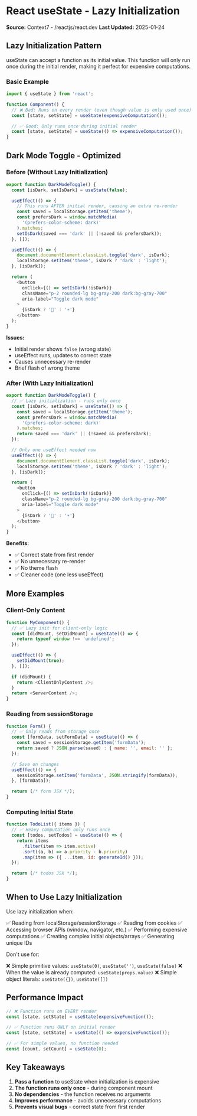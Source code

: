 # React useState - Lazy Initialization

**Source:** Context7 - /reactjs/react.dev
**Last Updated:** 2025-01-24

## Lazy Initialization Pattern

useState can accept a function as its initial value. This function will only run once during the initial render, making it perfect for expensive computations.

### Basic Example

```javascript
import { useState } from 'react';

function Component() {
  // ❌ Bad: Runs on every render (even though value is only used once)
  const [state, setState] = useState(expensiveComputation());

  // ✅ Good: Only runs once during initial render
  const [state, setState] = useState(() => expensiveComputation());
}
```

## Dark Mode Toggle - Optimized

### Before (Without Lazy Initialization)

```typescript
export function DarkModeToggle() {
  const [isDark, setIsDark] = useState(false);

  useEffect(() => {
    // This runs AFTER initial render, causing an extra re-render
    const saved = localStorage.getItem('theme');
    const prefersDark = window.matchMedia(
      '(prefers-color-scheme: dark)'
    ).matches;
    setIsDark(saved === 'dark' || (!saved && prefersDark));
  }, []);

  useEffect(() => {
    document.documentElement.classList.toggle('dark', isDark);
    localStorage.setItem('theme', isDark ? 'dark' : 'light');
  }, [isDark]);

  return (
    <button
      onClick={() => setIsDark(!isDark)}
      className="p-2 rounded-lg bg-gray-200 dark:bg-gray-700"
      aria-label="Toggle dark mode"
    >
      {isDark ? '🌙' : '☀️'}
    </button>
  );
}
```

**Issues:**
- Initial render shows `false` (wrong state)
- useEffect runs, updates to correct state
- Causes unnecessary re-render
- Brief flash of wrong theme

### After (With Lazy Initialization)

```typescript
export function DarkModeToggle() {
  // ✅ Lazy initialization - runs only once
  const [isDark, setIsDark] = useState(() => {
    const saved = localStorage.getItem('theme');
    const prefersDark = window.matchMedia(
      '(prefers-color-scheme: dark)'
    ).matches;
    return saved === 'dark' || (!saved && prefersDark);
  });

  // Only one useEffect needed now
  useEffect(() => {
    document.documentElement.classList.toggle('dark', isDark);
    localStorage.setItem('theme', isDark ? 'dark' : 'light');
  }, [isDark]);

  return (
    <button
      onClick={() => setIsDark(!isDark)}
      className="p-2 rounded-lg bg-gray-200 dark:bg-gray-700"
      aria-label="Toggle dark mode"
    >
      {isDark ? '🌙' : '☀️'}
    </button>
  );
}
```

**Benefits:**
- ✅ Correct state from first render
- ✅ No unnecessary re-render
- ✅ No theme flash
- ✅ Cleaner code (one less useEffect)

## More Examples

### Client-Only Content

```javascript
function MyComponent() {
  // ✅ Lazy init for client-only logic
  const [didMount, setDidMount] = useState(() => {
    return typeof window !== 'undefined';
  });

  useEffect(() => {
    setDidMount(true);
  }, []);

  if (didMount) {
    return <ClientOnlyContent />;
  }
  return <ServerContent />;
}
```

### Reading from sessionStorage

```javascript
function Form() {
  // ✅ Only reads from storage once
  const [formData, setFormData] = useState(() => {
    const saved = sessionStorage.getItem('formData');
    return saved ? JSON.parse(saved) : { name: '', email: '' };
  });

  // Save on changes
  useEffect(() => {
    sessionStorage.setItem('formData', JSON.stringify(formData));
  }, [formData]);

  return (/* form JSX */);
}
```

### Computing Initial State

```javascript
function TodoList({ items }) {
  // ✅ Heavy computation only runs once
  const [todos, setTodos] = useState(() => {
    return items
      .filter(item => item.active)
      .sort((a, b) => a.priority - b.priority)
      .map(item => ({ ...item, id: generateId() }));
  });

  return (/* todos JSX */);
}
```

## When to Use Lazy Initialization

Use lazy initialization when:

✅ Reading from localStorage/sessionStorage
✅ Reading from cookies
✅ Accessing browser APIs (window, navigator, etc.)
✅ Performing expensive computations
✅ Creating complex initial objects/arrays
✅ Generating unique IDs

Don't use for:

❌ Simple primitive values: `useState(0)`, `useState('')`, `useState(false)`
❌ When the value is already computed: `useState(props.value)`
❌ Simple object literals: `useState({})`, `useState([])`

## Performance Impact

```javascript
// ❌ Function runs on EVERY render
const [state, setState] = useState(expensiveFunction());

// ✅ Function runs ONLY on initial render
const [state, setState] = useState(() => expensiveFunction());

// ✅ For simple values, no function needed
const [count, setCount] = useState(0);
```

## Key Takeaways

1. **Pass a function** to useState when initialization is expensive
2. **The function runs only once** - during component mount
3. **No dependencies** - the function receives no arguments
4. **Improves performance** - avoids unnecessary computations
5. **Prevents visual bugs** - correct state from first render
